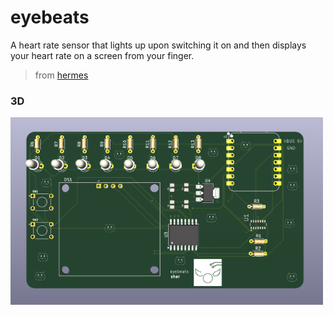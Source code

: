 # eyebeats

A heart rate sensor that lights up upon switching it on and then displays your heart rate on a screen from your finger. 

> from [hermes](https://hermes.hackclub.com/steps/step5.html)

### 3D

<img src="\imgs\eyebeats.png" alt="eyebeats PCB 3d CAD rendering front" style="height: 300px; width:500px;"/>